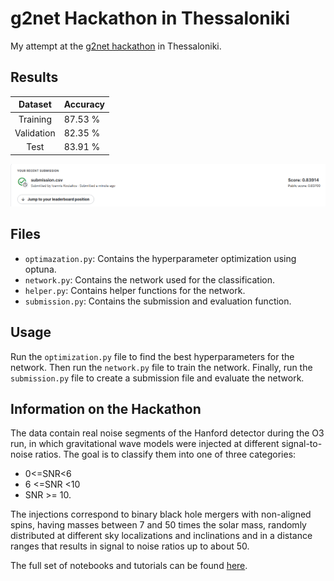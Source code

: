 # g2net Hackathon in Thessaloniki

My attempt at the [g2net hackathon](https://www.kaggle.com/competitions/g2net-hackathon) in Thessaloniki.

## Results

|Dataset|Accuracy|
|:------:|:-------|
| Training | 87.53 % |  
| Validation | 82.35 % |
| Test | 83.91 % |

!['score'](./score.png)

## Files
- `optimazation.py`: Contains the hyperparameter optimization using optuna.
- `network.py`: Contains the network used for the classification.
- `helper.py`: Contains helper functions for the network.
- `submission.py`: Contains the submission and evaluation function.

## Usage

Run the `optimization.py` file to find the best hyperparameters for the network. Then run the `network.py` file to train the network. Finally, run the `submission.py` file to create a submission file and evaluate the network.

## Information on the Hackathon

The data contain real noise segments of the Hanford detector during the O3 run, in which gravitational wave models were injected at different signal-to-noise ratios. The goal is to classify them into one of three categories:
- 0<=SNR<6 
- 6 <=SNR <10 
- SNR >= 10.

The injections correspond to binary black hole mergers with non-aligned spins, having masses between 7 and 50 times the solar mass, randomly distributed at different sky localizations and inclinations and in a distance ranges that results in signal to noise ratios up to about 50.

The full set of notebooks and tutorials can be found [here](https://github.com/niksterg/g2net_4th_training_school_thessaloniki_2023).   